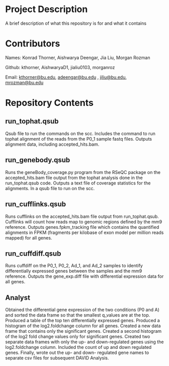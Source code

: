 # Project Description

A brief description of what this repository is for and what it contains

# Contributors

Names: Konrad Thorner, Aishwarya Deengar, Jia Liu, Morgan Rozman

Github: kthorner, AishwaryaD1, jialiu0103, morganroz

Email: kthorner@bu.edu, adeengar@bu.edu , jiliu@bu.edu, mrozman@bu.edu

# Repository Contents

## run_tophat.qsub
Qsub file to run the commands on the scc. Includes the command to run tophat alignment of the reads from the P0_1 sample fastq files. Outputs alignment data, including accepted_hits.bam.

## run_genebody.qsub
Runs the geneBody_coverage.py program from the RSeQC package on the accepted_hits.bam file output from the tophat analysis done in the run_tophat.qsub code. Outputs a text file of coverage statistics for the alignments. In a qsub file to run on the scc.

## run_cufflinks.qsub
Runs cufflinks on the accepted_hits.bam file output from run_tophat.qsub. Cufflinks will count how reads map to genomic regions defined by the mm9 reference. Outputs genes.fpkm_tracking file which contains the quantified alignments in FPKM (fragments per kilobase of exon model per million reads mapped) for all genes.

## run_cuffdiff.qsub
Runs cuffdiff on the P0_1, P0_2, Ad_1, and Ad_2 samples to identify differentially expressed genes between the samples and the mm9 reference. Outputs the gene_exp.diff file with differential expression data for all genes.

## Analyst
Obtained the differential gene expression of the two conditions (P0 and A) and sorted the data frame so that the smallest q_values are at the top. Produced a table of the top ten differentially expressed genes. Produced a histogram of the log2.foldchange column for all genes. Created a new data frame that contains only the significant genes. Created a second histogram of the log2 fold change values only for significant genes. Created two separate data frames with only the up- and down-regulated genes using the log2.foldchange column. Included the count of up and down regulated genes. Finally, wrote out the up- and down- regulated gene names to separate csv files for subsequent DAVID Analysis.
